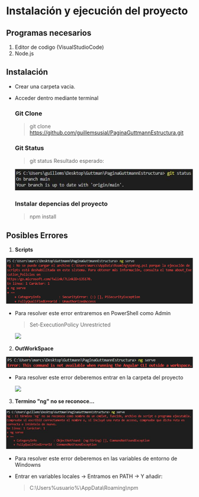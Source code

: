 # Instalación y ejecución del proyecto
## Programas necesarios
1. Editor de codigo (VisualStudioCode)
2. Node.js
## Instalación
* Crear una carpeta vacia.
* Acceder dentro mediante terminal
  ### Git Clone
  > git clone https://github.com/guillemsusial/PaginaGuttmannEstructura.git
  ### Git Status
  > git status
  Resultado esperado:
    
    ![](/readme_assets/gitStatus.jpg)

  ### Instalar depencias del proyecto
  > npm install
  
## Posibles Errores
  1. **Scripts** 
  
   ![](/readme_assets/ErrorScriptsPowershell.png)
  
   * Para resolver este error entraremos en PowerShell como Admin
      > Set-ExecutionPolicy Unrestricted
      
       ![](https://tecnotraffic.net/wp-content/uploads/2020/11/1605567827_547_3-formas-de-cambiar-la-politica-de-ejecucion-de-PowerShell.png)
       
  2. **OutWorkSpace** 
  
   ![](/readme_assets/ErrorAngularOutsideWorkspace.png)
    
   * Para resolver este error deberemos entrar en la carpeta del proyecto

       ![](https://i0.wp.com/randomnerdtutorials.com/wp-content/uploads/2021/07/2-Multi-root-workspace-untitled-ESP32-ESP8266-VS-Code.png?resize=750%2C288&quality=100&strip=all&ssl=1)

  3. **Termino "ng" no se reconoce...**
  
   ![](/readme_assets/41065b1d-3939-4f5d-b986-ff6c600f49ea.jpg)
     
   * Para resolver este error deberemos en las variables de entorno de Windowns     
   * Entrar en variables locales -> Entramos en PATH -> Y añadir:
   
     >C:\Users\%usuario%\AppData\Roaming\npm
